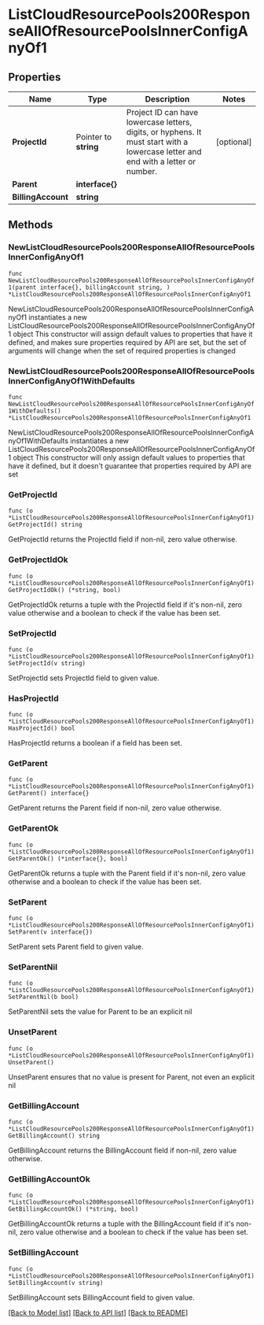 # ListCloudResourcePools200ResponseAllOfResourcePoolsInnerConfigAnyOf1

## Properties

Name | Type | Description | Notes
------------ | ------------- | ------------- | -------------
**ProjectId** | Pointer to **string** | Project ID can have lowercase letters, digits, or hyphens. It must start with a lowercase letter and end with a letter or number.  | [optional] 
**Parent** | **interface{}** |  | 
**BillingAccount** | **string** |  | 

## Methods

### NewListCloudResourcePools200ResponseAllOfResourcePoolsInnerConfigAnyOf1

`func NewListCloudResourcePools200ResponseAllOfResourcePoolsInnerConfigAnyOf1(parent interface{}, billingAccount string, ) *ListCloudResourcePools200ResponseAllOfResourcePoolsInnerConfigAnyOf1`

NewListCloudResourcePools200ResponseAllOfResourcePoolsInnerConfigAnyOf1 instantiates a new ListCloudResourcePools200ResponseAllOfResourcePoolsInnerConfigAnyOf1 object
This constructor will assign default values to properties that have it defined,
and makes sure properties required by API are set, but the set of arguments
will change when the set of required properties is changed

### NewListCloudResourcePools200ResponseAllOfResourcePoolsInnerConfigAnyOf1WithDefaults

`func NewListCloudResourcePools200ResponseAllOfResourcePoolsInnerConfigAnyOf1WithDefaults() *ListCloudResourcePools200ResponseAllOfResourcePoolsInnerConfigAnyOf1`

NewListCloudResourcePools200ResponseAllOfResourcePoolsInnerConfigAnyOf1WithDefaults instantiates a new ListCloudResourcePools200ResponseAllOfResourcePoolsInnerConfigAnyOf1 object
This constructor will only assign default values to properties that have it defined,
but it doesn't guarantee that properties required by API are set

### GetProjectId

`func (o *ListCloudResourcePools200ResponseAllOfResourcePoolsInnerConfigAnyOf1) GetProjectId() string`

GetProjectId returns the ProjectId field if non-nil, zero value otherwise.

### GetProjectIdOk

`func (o *ListCloudResourcePools200ResponseAllOfResourcePoolsInnerConfigAnyOf1) GetProjectIdOk() (*string, bool)`

GetProjectIdOk returns a tuple with the ProjectId field if it's non-nil, zero value otherwise
and a boolean to check if the value has been set.

### SetProjectId

`func (o *ListCloudResourcePools200ResponseAllOfResourcePoolsInnerConfigAnyOf1) SetProjectId(v string)`

SetProjectId sets ProjectId field to given value.

### HasProjectId

`func (o *ListCloudResourcePools200ResponseAllOfResourcePoolsInnerConfigAnyOf1) HasProjectId() bool`

HasProjectId returns a boolean if a field has been set.

### GetParent

`func (o *ListCloudResourcePools200ResponseAllOfResourcePoolsInnerConfigAnyOf1) GetParent() interface{}`

GetParent returns the Parent field if non-nil, zero value otherwise.

### GetParentOk

`func (o *ListCloudResourcePools200ResponseAllOfResourcePoolsInnerConfigAnyOf1) GetParentOk() (*interface{}, bool)`

GetParentOk returns a tuple with the Parent field if it's non-nil, zero value otherwise
and a boolean to check if the value has been set.

### SetParent

`func (o *ListCloudResourcePools200ResponseAllOfResourcePoolsInnerConfigAnyOf1) SetParent(v interface{})`

SetParent sets Parent field to given value.


### SetParentNil

`func (o *ListCloudResourcePools200ResponseAllOfResourcePoolsInnerConfigAnyOf1) SetParentNil(b bool)`

 SetParentNil sets the value for Parent to be an explicit nil

### UnsetParent
`func (o *ListCloudResourcePools200ResponseAllOfResourcePoolsInnerConfigAnyOf1) UnsetParent()`

UnsetParent ensures that no value is present for Parent, not even an explicit nil
### GetBillingAccount

`func (o *ListCloudResourcePools200ResponseAllOfResourcePoolsInnerConfigAnyOf1) GetBillingAccount() string`

GetBillingAccount returns the BillingAccount field if non-nil, zero value otherwise.

### GetBillingAccountOk

`func (o *ListCloudResourcePools200ResponseAllOfResourcePoolsInnerConfigAnyOf1) GetBillingAccountOk() (*string, bool)`

GetBillingAccountOk returns a tuple with the BillingAccount field if it's non-nil, zero value otherwise
and a boolean to check if the value has been set.

### SetBillingAccount

`func (o *ListCloudResourcePools200ResponseAllOfResourcePoolsInnerConfigAnyOf1) SetBillingAccount(v string)`

SetBillingAccount sets BillingAccount field to given value.



[[Back to Model list]](../README.md#documentation-for-models) [[Back to API list]](../README.md#documentation-for-api-endpoints) [[Back to README]](../README.md)


